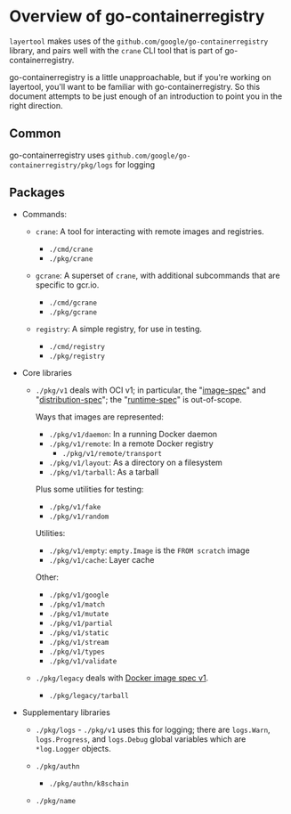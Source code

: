 # Overview of go-containerregistry

`layertool` makes uses of the `github.com/google/go-containerregistry`
library, and pairs well with the `crane` CLI tool that is part of
go-containerregistry.

go-containerregistry is a little unapproachable, but if you're working
on layertool, you'll want to be familiar with go-containerregistry.
So this document attempts to be just enough of an introduction to
point you in the right direction.

## Common

go-containerregistry uses
`github.com/google/go-containerregistry/pkg/logs` for logging

## Packages

* Commands:

  - `crane`: A tool for interacting with remote images and registries.
    + `./cmd/crane`
    + `./pkg/crane`

  - `gcrane`: A superset of `crane`, with additional subcommands that
    are specific to gcr.io.
    + `./cmd/gcrane`
    + `./pkg/gcrane`

  - `registry`: A simple registry, for use in testing.
    + `./cmd/registry`
    + `./pkg/registry`

* Core libraries

  - `./pkg/v1` deals with OCI v1; in particular, the "[image-spec][]"
    and "[distribution-spec][]"; the "[runtime-spec][]" is
    out-of-scope.

    Ways that images are represented:

     + `./pkg/v1/daemon`: In a running Docker daemon
     + `./pkg/v1/remote`: In a remote Docker registry
        - `./pkg/v1/remote/transport`
     + `./pkg/v1/layout`: As a directory on a filesystem
     + `./pkg/v1/tarball`: As a tarball

    Plus some utilities for testing:

     + `./pkg/v1/fake`
     + `./pkg/v1/random`

    Utilities:

     + `./pkg/v1/empty`: `empty.Image` is the `FROM scratch` image
     + `./pkg/v1/cache`: Layer cache

    Other:

     + `./pkg/v1/google`
     + `./pkg/v1/match`
     + `./pkg/v1/mutate`
     + `./pkg/v1/partial`
     + `./pkg/v1/static`
     + `./pkg/v1/stream`
     + `./pkg/v1/types`
     + `./pkg/v1/validate`

  - `./pkg/legacy` deals with [Docker image spec v1][].

     + `./pkg/legacy/tarball`

* Supplementary libraries

  - `./pkg/logs` - `./pkg/v1` uses this for logging; there are
    `logs.Warn`, `logs.Progress`, and `logs.Debug` global variables
    which are `*log.Logger` objects.

  - `./pkg/authn`

     + `./pkg/authn/k8schain`

  - `./pkg/name`

[image-spec]: https://github.com/opencontainers/image-spec
[distribution-spec]: https://github.com/opencontainers/distribution-spec
[runtime-spec]: https://github.com/opencontainers/runtime-spec
[Docker image spec v1]: https://github.com/moby/moby/blob/master/image/spec/v1.md
